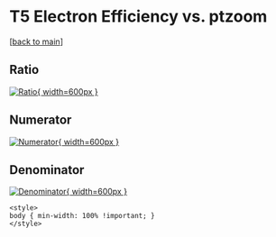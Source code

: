 # T5 Electron Efficiency vs. ptzoom

[[back to main](./)]



## Ratio

[![Ratio](../mtv/var/T5_11_eff_ptzoom.png){ width=600px }](../mtv/var/T5_11_eff_ptzoom.pdf)

## Numerator

[![Numerator](../mtv/num/T5_11_eff_ptzoom_num.png){ width=600px }](../mtv/num/T5_11_eff_ptzoom_num.pdf)

## Denominator

[![Denominator](../mtv/den/T5_11_eff_ptzoom_den.png){ width=600px }](../mtv/den/T5_11_eff_ptzoom_den.pdf)


``` {=html}
<style>
body { min-width: 100% !important; }
</style>
```
